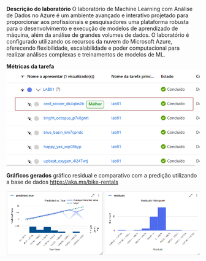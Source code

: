 **Descrição do laboratório**
O laboratório de Machine Learning com Análise de Dados no Azure é um ambiente avançado e interativo projetado para proporcionar aos profissionais e pesquisadores uma plataforma robusta para o desenvolvimento e execução de modelos de aprendizado de máquina, além da análise de grandes volumes de dados. O laboratório é configurado utilizando os recursos da nuvem do Microsoft Azure, oferecendo flexibilidade, escalabilidade e poder computacional para realizar análises complexas e treinamentos de modelos de ML.

**Métricas da tarefa**
![lista de trabalhos](trabalhos.png)


**Gráficos gerados**
gráfico residual e comparativo com a predição utilizando a base de dados https://aka.ms/bike-rentals

![métricas](metricas.png)
